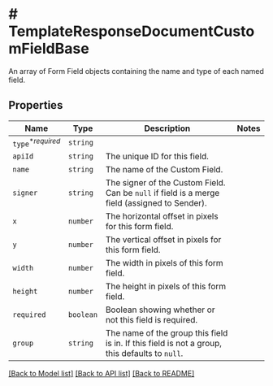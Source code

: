 # # TemplateResponseDocumentCustomFieldBase

An array of Form Field objects containing the name and type of each named field.

## Properties

Name | Type | Description | Notes
------------ | ------------- | ------------- | -------------
| `type`<sup>*_required_</sup> | ```string``` |    |  |
| `apiId` | ```string``` |  The unique ID for this field.  |  |
| `name` | ```string``` |  The name of the Custom Field.  |  |
| `signer` | ```string``` |  The signer of the Custom Field. Can be `null` if field is a merge field (assigned to Sender).  |  |
| `x` | ```number``` |  The horizontal offset in pixels for this form field.  |  |
| `y` | ```number``` |  The vertical offset in pixels for this form field.  |  |
| `width` | ```number``` |  The width in pixels of this form field.  |  |
| `height` | ```number``` |  The height in pixels of this form field.  |  |
| `required` | ```boolean``` |  Boolean showing whether or not this field is required.  |  |
| `group` | ```string``` |  The name of the group this field is in. If this field is not a group, this defaults to `null`.  |  |

[[Back to Model list]](../../README.md#models) [[Back to API list]](../../README.md#endpoints) [[Back to README]](../../README.md)
